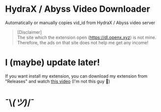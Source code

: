 # HydraX / Abyss Video Downloader
Automatically or manually copies vid_id from HydraX / Abyss video server
> [Disclaimer]  
> The site which the extension open (https://dl.openx.xyz) is not mine. Therefore, the ads on that site does not help me get any income!
# I (maybe) update later!
 If you want install my extension, you can download my extension from "Releases" and watch [this video](https://www.youtube.com/watch?v=yNFwFQrc27Q) (I'm not this guy 🤣)
# ¯⁠\⁠_⁠(⁠ツ⁠)⁠_⁠/⁠¯ 
